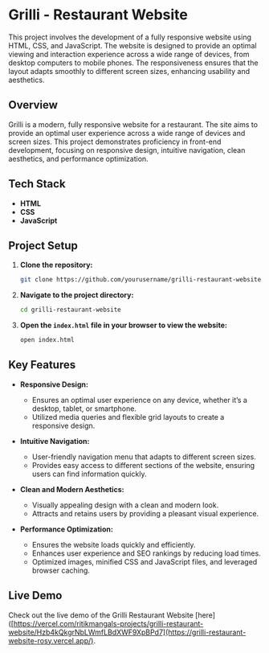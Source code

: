 # Grilli - Restaurant Website

This project involves the development of a fully responsive website using HTML, CSS, and JavaScript. The website is designed to provide an optimal viewing and interaction experience across a wide range of devices, from desktop computers to mobile phones. The responsiveness ensures that the layout adapts smoothly to different screen sizes, enhancing usability and aesthetics.

## Overview

Grilli is a modern, fully responsive website for a restaurant. The site aims to provide an optimal user experience across a wide range of devices and screen sizes. This project demonstrates proficiency in front-end development, focusing on responsive design, intuitive navigation, clean aesthetics, and performance optimization.

## Tech Stack

- **HTML**
- **CSS**
- **JavaScript**

## Project Setup

1. **Clone the repository:**
    ```bash
    git clone https://github.com/yourusername/grilli-restaurant-website.git
    ```
2. **Navigate to the project directory:**
    ```bash
    cd grilli-restaurant-website
    ```
3. **Open the `index.html` file in your browser to view the website:**
    ```bash
    open index.html
    ```

## Key Features

- **Responsive Design:**
  - Ensures an optimal user experience on any device, whether it’s a desktop, tablet, or smartphone.
  - Utilized media queries and flexible grid layouts to create a responsive design.

- **Intuitive Navigation:**
  - User-friendly navigation menu that adapts to different screen sizes.
  - Provides easy access to different sections of the website, ensuring users can find information quickly.

- **Clean and Modern Aesthetics:**
  - Visually appealing design with a clean and modern look.
  - Attracts and retains users by providing a pleasant visual experience.

- **Performance Optimization:**
  - Ensures the website loads quickly and efficiently.
  - Enhances user experience and SEO rankings by reducing load times.
  - Optimized images, minified CSS and JavaScript files, and leveraged browser caching.

## Live Demo

Check out the live demo of the Grilli Restaurant Website [here]([https://vercel.com/ritikmangals-projects/grilli-restaurant-website/Hzb4kQkgrNbLWmfLBdXWF9XpBPd7](https://grilli-restaurant-website-rosy.vercel.app/).
